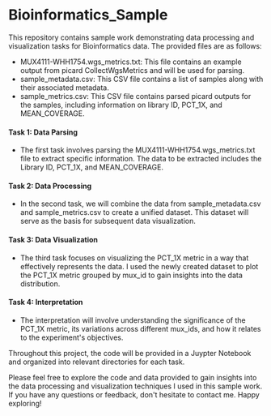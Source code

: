 # Bioinformatics_Sample

This repository contains sample work demonstrating data processing and visualization tasks for Bioinformatics data. The provided files are as follows:

* MUX4111-WHH1754.wgs_metrics.txt: This file contains an example output from picard CollectWgsMetrics and will be used for parsing.
* sample_metadata.csv: This CSV file contains a list of samples along with their associated metadata.
* sample_metrics.csv: This CSV file contains parsed picard outputs for the samples, including information on library ID, PCT_1X, and MEAN_COVERAGE.

#### Task 1: Data Parsing
* The first task involves parsing the MUX4111-WHH1754.wgs_metrics.txt file to extract specific information. The data to be extracted includes the Library ID, PCT_1X, and MEAN_COVERAGE.

#### Task 2: Data Processing
* In the second task, we will combine the data from sample_metadata.csv and sample_metrics.csv to create a unified dataset. This dataset will serve as the basis for subsequent data visualization.

#### Task 3: Data Visualization
* The third task focuses on visualizing the PCT_1X metric in a way that effectively represents the data. I used the newly created dataset to plot the PCT_1X metric grouped by mux_id to gain insights into the data distribution.

#### Task 4: Interpretation
* The interpretation will involve understanding the significance of the PCT_1X metric, its variations across different mux_ids, and how it relates to the experiment's objectives.

Throughout this project, the code will be provided in a Juypter Notebook and organized into relevant directories for each task. 

Please feel free to explore the code and data provided to gain insights into the data processing and visualization techniques I used in this sample work. If you have any questions or feedback, don't hesitate to contact me. Happy exploring!
